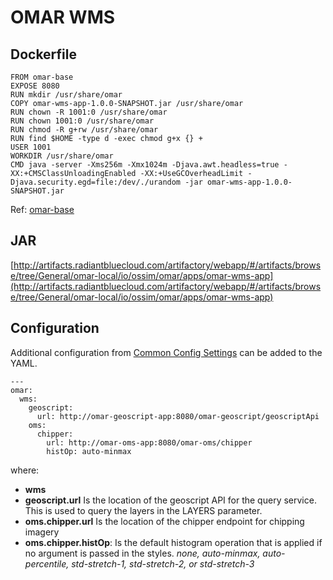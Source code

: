 # OMAR WMS

## Dockerfile
```
FROM omar-base
EXPOSE 8080
RUN mkdir /usr/share/omar
COPY omar-wms-app-1.0.0-SNAPSHOT.jar /usr/share/omar
RUN chown -R 1001:0 /usr/share/omar
RUN chown 1001:0 /usr/share/omar
RUN chmod -R g+rw /usr/share/omar
RUN find $HOME -type d -exec chmod g+x {} +
USER 1001
WORKDIR /usr/share/omar
CMD java -server -Xms256m -Xmx1024m -Djava.awt.headless=true -XX:+CMSClassUnloadingEnabled -XX:+UseGCOverheadLimit -Djava.security.egd=file:/dev/./urandom -jar omar-wms-app-1.0.0-SNAPSHOT.jar
```
Ref: [omar-base](../../../omar-base/docs/install-guide/omar-base/)

## JAR
[http://artifacts.radiantbluecloud.com/artifactory/webapp/#/artifacts/browse/tree/General/omar-local/io/ossim/omar/apps/omar-wms-app](http://artifacts.radiantbluecloud.com/artifactory/webapp/#/artifacts/browse/tree/General/omar-local/io/ossim/omar/apps/omar-wms-app)

## Configuration

Additional configuration from [Common Config Settings](../../../omar-common/docs/install-guide/omar-common/#common-config-settings) can be added to the YAML.

```
---
omar:
  wms:
    geoscript:
      url: http://omar-geoscript-app:8080/omar-geoscript/geoscriptApi
    oms:
      chipper:
        url: http://omar-oms-app:8080/omar-oms/chipper
        histOp: auto-minmax
```

where:

* **wms**
 * **geoscript.url** Is the location of the geoscript API for the query service.  This is used to query the layers in the LAYERS parameter.
 * **oms.chipper.url** Is the location of the chipper endpoint for chipping imagery
 * **oms.chipper.histOp**: Is the default histogram operation that is applied if no argument is passed in the styles.  *none, auto-minmax, 
auto-percentile, std-stretch-1, std-stretch-2, or std-stretch-3*
